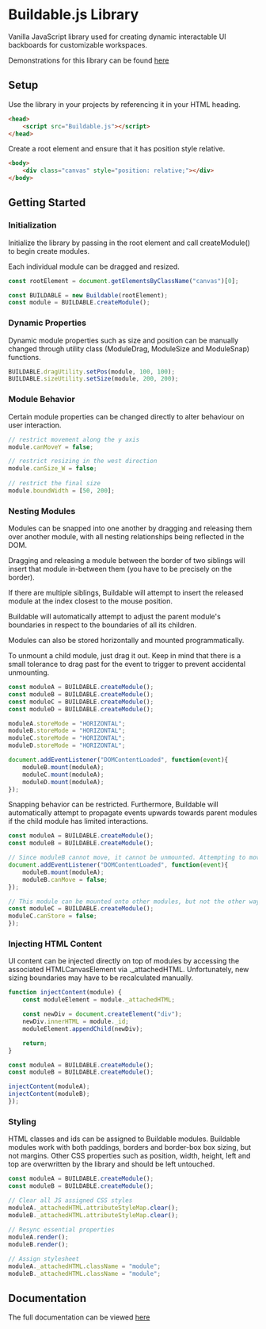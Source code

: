 # Buildable.js Library

Vanilla JavaScript library used for creating dynamic interactable UI backboards for customizable workspaces.

Demonstrations for this library can be found [here](https://infinite-brook-99829.herokuapp.com/)

## Setup

Use the library in your projects by referencing it in your HTML heading.

```html
<head>
    <script src="Buildable.js"></script>
</head>
```

Create a root element and ensure that it has position style relative.

```html
<body>
	<div class="canvas" style="position: relative;"></div>
</body>
```

## Getting Started

### Initialization

Initialize the library by passing in the root element and call createModule() to begin create modules. 

Each individual module can be dragged and resized.

```javascript
const rootElement = document.getElementsByClassName("canvas")[0];

const BUILDABLE = new Buildable(rootElement);
const module = BUILDABLE.createModule();
```
### Dynamic Properties

Dynamic module properties such as size and position can be manually changed through utility class (ModuleDrag, ModuleSize and ModuleSnap) functions.

```javascript
BUILDABLE.dragUtility.setPos(module, 100, 100);
BUILDABLE.sizeUtility.setSize(module, 200, 200);
``` 


### Module Behavior

Certain module properties can be changed directly to alter behaviour on user interaction.

```javascript
// restrict movement along the y axis
module.canMoveY = false;

// restrict resizing in the west direction
module.canSize_W = false;
    
// restrict the final size
module.boundWidth = [50, 200];
```

### Nesting Modules

Modules can be snapped into one another by dragging and releasing them over another module, with all nesting relationships being reflected in the DOM. 

Dragging and releasing a module between the border of two siblings will insert that module in-between them (you have to be precisely on the border). 

If there are multiple siblings, Buildable will attempt to insert the released module at the index closest to the mouse position. 

Buildable will automatically attempt to adjust the parent module's boundaries in respect to the boundaries of all its children.

Modules can also be stored horizontally and mounted programmatically. 

To unmount a child module, just drag it out. Keep in mind that there is a small tolerance to drag past for the event to trigger to prevent accidental unmounting.

```javascript
const moduleA = BUILDABLE.createModule();
const moduleB = BUILDABLE.createModule();
const moduleC = BUILDABLE.createModule();
const moduleD = BUILDABLE.createModule();        

moduleA.storeMode = "HORIZONTAL";
moduleB.storeMode = "HORIZONTAL";
moduleC.storeMode = "HORIZONTAL";
moduleD.storeMode = "HORIZONTAL";

document.addEventListener("DOMContentLoaded", function(event){
	moduleB.mount(moduleA);
	moduleC.mount(moduleA);
	moduleD.mount(moduleA);
});
```

Snapping behavior can be restricted. Furthermore, Buildable will automatically attempt to propagate events upwards towards parent modules if the child module has limited interactions.

```javascript
const moduleA = BUILDABLE.createModule();
const moduleB = BUILDABLE.createModule();

// Since moduleB cannot move, it cannot be unmounted. Attempting to move moduleB moves moduleA instead
document.addEventListener("DOMContentLoaded", function(event){
	moduleB.mount(moduleA);
	moduleB.canMove = false;
});

// This module can be mounted onto other modules, but not the other way around
const moduleC = BUILDABLE.createModule();
moduleC.canStore = false;
});
```

### Injecting HTML Content

UI content can be injected directly on top of modules by accessing the associated HTMLCanvasElement via ._attachedHTML. Unfortunately, new sizing boundaries may have to be recalculated manually.

```javascript
function injectContent(module) {
	const moduleElement = module._attachedHTML;

	const newDiv = document.createElement("div");
	newDiv.innerHTML = module._id;
	moduleElement.appendChild(newDiv);

	return;
}

const moduleA = BUILDABLE.createModule();
const moduleB = BUILDABLE.createModule();

injectContent(moduleA);
injectContent(moduleB);
});
```

### Styling

HTML classes and ids can be assigned to Buildable modules. Buildable modules work with both paddings, borders and border-box box sizing, but not margins. Other CSS properties such as position, width, height, left and top are overwritten by the library and should be left untouched.

```javascript
const moduleA = BUILDABLE.createModule();
const moduleB = BUILDABLE.createModule();

// Clear all JS assigned CSS styles
moduleA._attachedHTML.attributeStyleMap.clear();
moduleB._attachedHTML.attributeStyleMap.clear();
    
// Resync essential properties
moduleA.render();
moduleB.render();

// Assign stylesheet
moduleA._attachedHTML.className = "module";
moduleB._attachedHTML.className = "module";
```

## Documentation
The full documentation can be viewed [here](https://infinite-brook-99829.herokuapp.com/docs/)
